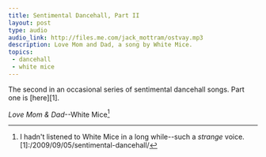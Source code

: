 ```yaml
---
title: Sentimental Dancehall, Part II
layout: post
type: audio
audio_link: http://files.me.com/jack_mottram/ostvay.mp3
description: Love Mom and Dad, a song by White Mice.
topics:
 - dancehall
 - white mice
---
```

The second in an occasional series of sentimental dancehall songs. Part one is [here][1].

_Love Mom & Dad_--White Mice[^foot]


[^foot]: I hadn't listened to White Mice in a long while--such a _strange_ voice.
[1]:/2009/09/05/sentimental-dancehall/
